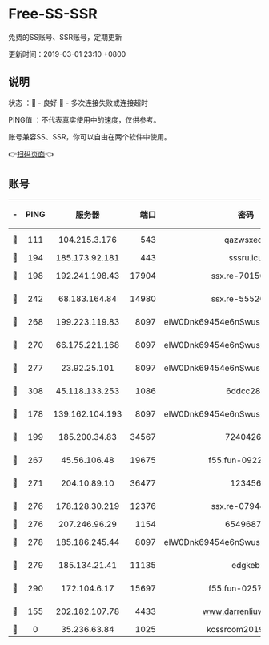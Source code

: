 # Free-SS-SSR

免费的SS账号、SSR账号，定期更新

更新时间：2019-03-01 23:10 +0800

## 说明

状态     ：🙂 - 良好 🙁 - 多次连接失败或连接超时

PING值   ：不代表真实使用中的速度，仅供参考。

账号兼容SS、SSR，你可以自由在两个软件中使用。

👉[扫码页面](https://liesauer.github.io/free-ss-ssr.github.io/)👈

## 账号

|-|PING|服务器|端口|密码|加密方式|区域|
|:----:|:----:|:-----:|-----:|:----:|:----:|:----:|
|🙂|111|104.215.3.176|543|qazwsxedc|aes-256-gcm|JP|
|🙂|194|185.173.92.181|443|sssru.icu|rc4-md5|RU|
|🙂|198|192.241.198.43|17904|ssx.re-70156249|aes-256-cfb|US|
|🙂|242|68.183.164.84|14980|ssx.re-55520549|aes-256-cfb|US|
|🙂|268|199.223.119.83|8097|eIW0Dnk69454e6nSwuspv9DmS201tQ0D|aes-256-cfb|US|
|🙂|270|66.175.221.168|8097|eIW0Dnk69454e6nSwuspv9DmS201tQ0D|aes-256-cfb|US|
|🙂|277|23.92.25.101|8097|eIW0Dnk69454e6nSwuspv9DmS201tQ0D|aes-256-cfb|US|
|🙂|308|45.118.133.253|1086|6ddcc286|aes-256-cfb|SG|
|🙂|178|139.162.104.193|8097|eIW0Dnk69454e6nSwuspv9DmS201tQ0D|aes-256-cfb|JP|
|🙂|199|185.200.34.83|34567|72404265|aes-256-cfb|US|
|🙂|267|45.56.106.48|19675|f55.fun-09223819|aes-256-cfb|US|
|🙂|271|204.10.89.10|36477|123456|aes-256-cfb|US|
|🙂|276|178.128.30.219|12376|ssx.re-07944813|aes-256-cfb|SG|
|🙂|276|207.246.96.29|1154|65496879|chacha20|US|
|🙂|278|185.186.245.44|8097|eIW0Dnk69454e6nSwuspv9DmS201tQ0D|aes-256-cfb|NL|
|🙂|279|185.134.21.41|11135|edgkeb|aes-256-cfb|GB|
|🙂|290|172.104.6.17|15697|f55.fun-02577821|aes-256-cfb|US|
|🙁|155|202.182.107.78|4433|www.darrenliuwei.com|aes-256-cfb|JP|
|🙁|0|35.236.63.84|1025|kcssrcom20190301|rc4-md5|US|

